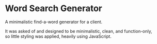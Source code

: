 # Word Search Generator

A minimalistic find-a-word generator for a client.

It was asked of and designed to be minimalistic, clean, and function-only, so little styling was applied, heavily using JavaScript.
